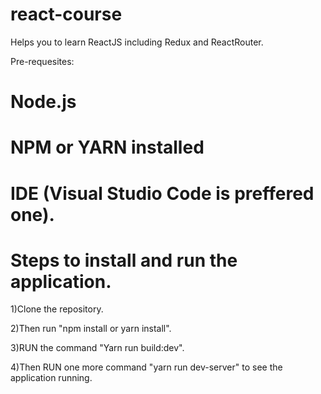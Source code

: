 # react-course

Helps you to learn ReactJS including Redux and ReactRouter.

Pre-requesites:
# Node.js
# NPM or YARN installed
# IDE (Visual Studio Code is preffered one).

# Steps to install and run the application.
1)Clone the repository.

2)Then run "npm install or yarn install".

3)RUN the command "Yarn run build:dev".

4)Then RUN one more command "yarn run dev-server" to see the application running.
